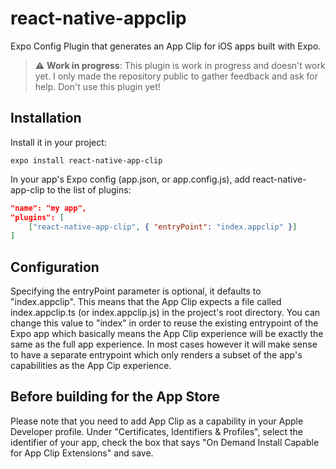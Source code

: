 # react-native-appclip

Expo Config Plugin that generates an App Clip for iOS apps built with Expo.

> :warning: **Work in progress**: This plugin is work in progress and doesn't work yet. I only made the repository public to gather feedback and ask for help. Don't use this plugin yet!

## Installation

Install it in your project:

```
expo install react-native-app-clip
```

In your app's Expo config (app.json, or app.config.js), add react-native-app-clip to the list of plugins:

```app.json
"name": "my app",
"plugins": [
    ["react-native-app-clip", { "entryPoint": "index.appclip" }]
]
```

## Configuration

Specifying the entryPoint parameter is optional, it defaults to "index.appclip". This means that the App Clip expects a file called index.appclip.ts (or index.appclip.js) in the project's root directory. You can change this value to "index" in order to reuse the existing entrypoint of the Expo app which basically means the App Clip experience will be exactly the same as the full app experience. In most cases however it will make sense to have a separate entrypoint which only renders a subset of the app's capabilities as the App Cip experience.

## Before building for the App Store

Please note that you need to add App Clip as a capability in your Apple Developer profile. Under "Certificates, Identifiers & Profiles", select the identifier of your app, check the box that says "On Demand Install Capable for App Clip Extensions" and save.
